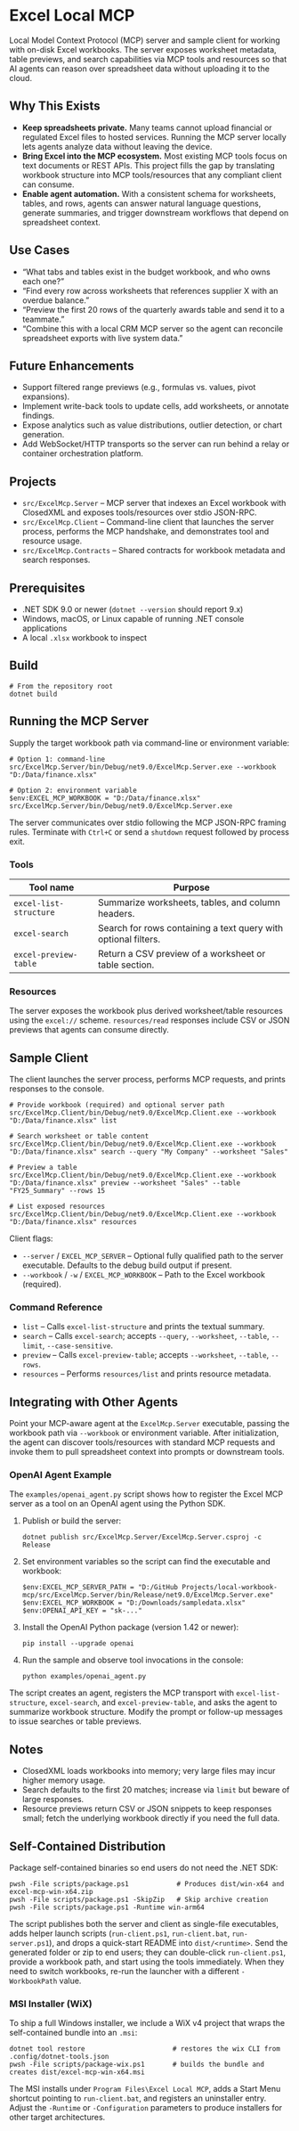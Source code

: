 # Excel Local MCP

Local Model Context Protocol (MCP) server and sample client for working with on-disk Excel workbooks. The server exposes worksheet metadata, table previews, and search capabilities via MCP tools and resources so that AI agents can reason over spreadsheet data without uploading it to the cloud.

## Why This Exists

- **Keep spreadsheets private.** Many teams cannot upload financial or regulated Excel files to hosted services. Running the MCP server locally lets agents analyze data without leaving the device.
- **Bring Excel into the MCP ecosystem.** Most existing MCP tools focus on text documents or REST APIs. This project fills the gap by translating workbook structure into MCP tools/resources that any compliant client can consume.
- **Enable agent automation.** With a consistent schema for worksheets, tables, and rows, agents can answer natural language questions, generate summaries, and trigger downstream workflows that depend on spreadsheet context.

## Use Cases

- “What tabs and tables exist in the budget workbook, and who owns each one?”
- “Find every row across worksheets that references supplier X with an overdue balance.”
- “Preview the first 20 rows of the quarterly awards table and send it to a teammate.”
- “Combine this with a local CRM MCP server so the agent can reconcile spreadsheet exports with live system data.”

## Future Enhancements

- Support filtered range previews (e.g., formulas vs. values, pivot expansions).
- Implement write-back tools to update cells, add worksheets, or annotate findings.
- Expose analytics such as value distributions, outlier detection, or chart generation.
- Add WebSocket/HTTP transports so the server can run behind a relay or container orchestration platform.

## Projects

- `src/ExcelMcp.Server` – MCP server that indexes an Excel workbook with ClosedXML and exposes tools/resources over stdio JSON-RPC.
- `src/ExcelMcp.Client` – Command-line client that launches the server process, performs the MCP handshake, and demonstrates tool and resource usage.
- `src/ExcelMcp.Contracts` – Shared contracts for workbook metadata and search responses.

## Prerequisites

- .NET SDK 9.0 or newer (`dotnet --version` should report 9.x)
- Windows, macOS, or Linux capable of running .NET console applications
- A local `.xlsx` workbook to inspect

## Build

```pwsh
# From the repository root
dotnet build
```

## Running the MCP Server

Supply the target workbook path via command-line or environment variable:

```pwsh
# Option 1: command-line
src/ExcelMcp.Server/bin/Debug/net9.0/ExcelMcp.Server.exe --workbook "D:/Data/finance.xlsx"

# Option 2: environment variable
$env:EXCEL_MCP_WORKBOOK = "D:/Data/finance.xlsx"
src/ExcelMcp.Server/bin/Debug/net9.0/ExcelMcp.Server.exe
```

The server communicates over stdio following the MCP JSON-RPC framing rules. Terminate with `Ctrl+C` or send a `shutdown` request followed by process exit.

### Tools

| Tool name               | Purpose                                                         |
|-------------------------|-----------------------------------------------------------------|
| `excel-list-structure`  | Summarize worksheets, tables, and column headers.               |
| `excel-search`          | Search for rows containing a text query with optional filters.  |
| `excel-preview-table`   | Return a CSV preview of a worksheet or table section.           |

### Resources

The server exposes the workbook plus derived worksheet/table resources using the `excel://` scheme. `resources/read` responses include CSV or JSON previews that agents can consume directly.

## Sample Client

The client launches the server process, performs MCP requests, and prints responses to the console.

```pwsh
# Provide workbook (required) and optional server path
src/ExcelMcp.Client/bin/Debug/net9.0/ExcelMcp.Client.exe --workbook "D:/Data/finance.xlsx" list

# Search worksheet or table content
src/ExcelMcp.Client/bin/Debug/net9.0/ExcelMcp.Client.exe --workbook "D:/Data/finance.xlsx" search --query "My Company" --worksheet "Sales"

# Preview a table
src/ExcelMcp.Client/bin/Debug/net9.0/ExcelMcp.Client.exe --workbook "D:/Data/finance.xlsx" preview --worksheet "Sales" --table "FY25_Summary" --rows 15

# List exposed resources
src/ExcelMcp.Client/bin/Debug/net9.0/ExcelMcp.Client.exe --workbook "D:/Data/finance.xlsx" resources
```

Client flags:

- `--server` / `EXCEL_MCP_SERVER` – Optional fully qualified path to the server executable. Defaults to the debug build output if present.
- `--workbook` / `-w` / `EXCEL_MCP_WORKBOOK` – Path to the Excel workbook (required).

### Command Reference

- `list` – Calls `excel-list-structure` and prints the textual summary.
- `search` – Calls `excel-search`; accepts `--query`, `--worksheet`, `--table`, `--limit`, `--case-sensitive`.
- `preview` – Calls `excel-preview-table`; accepts `--worksheet`, `--table`, `--rows`.
- `resources` – Performs `resources/list` and prints resource metadata.

## Integrating with Other Agents

Point your MCP-aware agent at the `ExcelMcp.Server` executable, passing the workbook path via `--workbook` or environment variable. After initialization, the agent can discover tools/resources with standard MCP requests and invoke them to pull spreadsheet context into prompts or downstream tools.

### OpenAI Agent Example

The `examples/openai_agent.py` script shows how to register the Excel MCP server as a tool on an OpenAI agent using the Python SDK.

1. Publish or build the server:
	```pwsh
	dotnet publish src/ExcelMcp.Server/ExcelMcp.Server.csproj -c Release
	```
2. Set environment variables so the script can find the executable and workbook:
	```pwsh
	$env:EXCEL_MCP_SERVER_PATH = "D:/GitHub Projects/local-workbook-mcp/src/ExcelMcp.Server/bin/Release/net9.0/ExcelMcp.Server.exe"
	$env:EXCEL_MCP_WORKBOOK = "D:/Downloads/sampledata.xlsx"
	$env:OPENAI_API_KEY = "sk-..."
	```
3. Install the OpenAI Python package (version 1.42 or newer):
	```pwsh
	pip install --upgrade openai
	```
4. Run the sample and observe tool invocations in the console:
	```pwsh
	python examples/openai_agent.py
	```

The script creates an agent, registers the MCP transport with `excel-list-structure`, `excel-search`, and `excel-preview-table`, and asks the agent to summarize workbook structure. Modify the prompt or follow-up messages to issue searches or table previews.

## Notes

- ClosedXML loads workbooks into memory; very large files may incur higher memory usage.
- Search defaults to the first 20 matches; increase via `limit` but beware of large responses.
- Resource previews return CSV or JSON snippets to keep responses small; fetch the underlying workbook directly if you need the full data.

## Self-Contained Distribution

Package self-contained binaries so end users do not need the .NET SDK:

```pwsh
pwsh -File scripts/package.ps1            # Produces dist/win-x64 and excel-mcp-win-x64.zip
pwsh -File scripts/package.ps1 -SkipZip   # Skip archive creation
pwsh -File scripts/package.ps1 -Runtime win-arm64
```

The script publishes both the server and client as single-file executables, adds helper launch scripts (`run-client.ps1`, `run-client.bat`, `run-server.ps1`), and drops a quick-start README into `dist/<runtime>`. Send the generated folder or zip to end users; they can double-click `run-client.ps1`, provide a workbook path, and start using the tools immediately. When they need to switch workbooks, re-run the launcher with a different `-WorkbookPath` value.

### MSI Installer (WiX)

To ship a full Windows installer, we include a WiX v4 project that wraps the self-contained bundle into an `.msi`:

```pwsh
dotnet tool restore                      # restores the wix CLI from .config/dotnet-tools.json
pwsh -File scripts/package-wix.ps1       # builds the bundle and creates dist/excel-mcp-win-x64.msi
```

The MSI installs under `Program Files\Excel Local MCP`, adds a Start Menu shortcut pointing to `run-client.bat`, and registers an uninstaller entry. Adjust the `-Runtime` or `-Configuration` parameters to produce installers for other target architectures.
